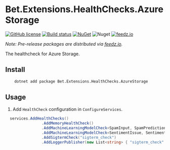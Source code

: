 # Bet.Extensions.HealthChecks.AzureStorage

[![GitHub license](https://img.shields.io/badge/license-MIT-blue.svg?style=flat-square)](https://raw.githubusercontent.com/kdcllc/Bet.AspNetCore/master/LICENSE)
[![Build status](https://ci.appveyor.com/api/projects/status/fo9rakj7s7uhs3ij?svg=true)](https://ci.appveyor.com/project/kdcllc/bet-aspnetcore)
[![NuGet](https://img.shields.io/nuget/v/Bet.Extensions.HealthChecks.AzureStorage.svg)](https://www.nuget.org/packages?q=Bet.Extensions.HealthChecks.AzureStorage)
![Nuget](https://img.shields.io/nuget/dt/Bet.Extensions.HealthChecks.AzureStorage)
[![feedz.io](https://img.shields.io/badge/endpoint.svg?url=https://f.feedz.io/kdcllc/bet-aspnetcore/shield/Bet.Extensions.HealthChecks.AzureStorage/latest)](https://f.feedz.io/kdcllc/bet-aspnetcore/packages/Bet.Extensions.HealthChecks.AzureStorage/latest/download)

*Note: Pre-release packages are distributed via [feedz.io](https://f.feedz.io/kdcllc/bet-aspnetcore/nuget/index.json).*

The healthcheck for Azure Storage.

## Install

```bash
    dotnet add package Bet.Extensions.HealthChecks.AzureStorage
```

## Usage

1. Add `HealthCheck` configuration in `ConfigureServices`.

```csharp
  services.AddHealthChecks()
                .AddMemoryHealthCheck()
                .AddMachineLearningModelCheck<SpamInput, SpamPrediction>("spam_check")
                .AddMachineLearningModelCheck<SentimentIssue, SentimentPrediction>("sentiment_check")
                .AddSigtermCheck("sigterm_check")
                .AddLoggerPublisher(new List<string> { "sigterm_check" });
```
